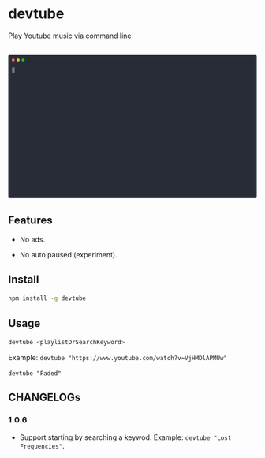 # devtube

Play Youtube music via command line

<p align="center">
	<br>
	<img src="assets/devtube.svg" width="800">
	<br>
</p>

## Features

- No ads.

- No auto paused (experiment).

## Install

```bash
npm install -g devtube
```

## Usage

```bash
devtube <playlistOrSearchKeyword>
```

Example: `devtube "https://www.youtube.com/watch?v=VjHMDlAPMUw"`

`devtube "Faded"`

## CHANGELOGs

### 1.0.6

- Support starting by searching a keywod.
Example: `devtube "Lost Frequencies"`.
